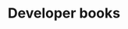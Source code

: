 ---
lang: en
layout: doc
permalink: /doc/devel-books/
redirect_from:
- /en/doc/devel-books/
- /doc/DevelBooks/
- /wiki/DevelBooks/
redirect_to: https://doc.qubes-os.org/en/latest/developer/general/devel-books.html
ref: 32
title: Developer books
---